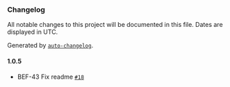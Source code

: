 ### Changelog

All notable changes to this project will be documented in this file. Dates are displayed in UTC.

Generated by [`auto-changelog`](https://github.com/CookPete/auto-changelog).

#### 1.0.5

- BEF-43 Fix readme [`#18`](https://github.com/lokalise/zod-extras/pull/18)
